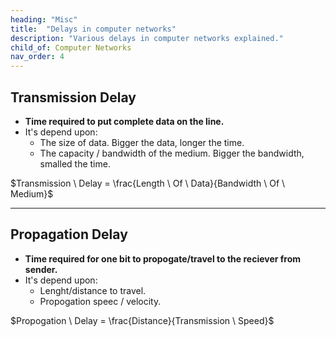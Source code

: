 ```yaml
---
heading: "Misc"
title:  "Delays in computer networks"
description: "Various delays in computer networks explained."
child_of: Computer Networks
nav_order: 4
---
```


## Transmission Delay

- **Time required to put complete data on the line.**
- It's depend upon:
    - The size of data. Bigger the data, longer the time.
    - The capacity / bandwidth of the medium. Bigger the bandwidth, smalled the time.


<p class="w3-xlarge w3-center w3-padding info">$Transmission \ Delay = \frac{Length \ Of \ Data}{Bandwidth \ Of \ Medium}$</p>

***

## Propagation Delay

- **Time required for one bit to propogate/travel to the reciever from sender.**
- It's depend upon:
    - Lenght/distance to travel.
    - Propogation speec / velocity.

<p class="w3-xlarge w3-center w3-padding info">$Propogation \ Delay = \frac{Distance}{Transmission \ Speed}$</p>
